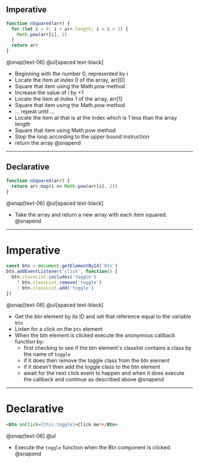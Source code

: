 ## Imperative

```js
function nSquared(arr) {
  for (let i = 0; i < arr.length; i = i + 1) {
    Math.pow(arr[i], 2)
  }
  return arr
}
```

@snap[text-06]
@ul[spaced text-black]

- Beginning with the number 0, represented by i
- Locate the item at index 0 of the array, arr[0]
- Square that item using the Math.pow method
- Increase the value of i by +1
- Locate the item at index 1 of the array, arr[1]
- Square that item using the Math.pow method
- ... repeat until ...
- Locate the item at that is at the index which is 1 less than the array length
- Square that item using Math.pow method
- Stop the loop according to the upper bound instruction
- return the array
  @snapend

---

## Declarative

```js
function nSquared(arr) {
  return arr.map(i => Math.pow(arr[i], 2))
}
```

@snap[text-06]
@ul[spaced text-black]

- Take the array and return a new array with each item squared.
  @snapend

---

# Imperative

```js
const btn = document.getElementById('btn')
btn.addEventListener('click', function() {
  btn.classList.includes('toggle')
    ? btn.classList.remove('toggle')
    : btn.classList.add('toggle')
})
```

@snap[text-06]
@ul[spaced text-black]

- Get the btn element by its ID and set that reference equal to the variable `btn`
- Listen for a click on the `btn` element
- When the btn element is clicked execute the anonymous callback function by:
  - first checking to see if the btn element's classlist contains a class by the name of `toggle`
  - if it does then remove the toggle class from the btn element
  - if it doesn't then add the toggle class to the btn element
  - await for the next click event to happen and when it does execute the callback and continue as described above
    @snapend

---

# Declarative

```html
<Btn onClick={this.toggle}>Click me!</Btn>
```

@snap[text-06]
@ul

- Execute the `toggle` function when the Btn component is clicked.
  @snapend
